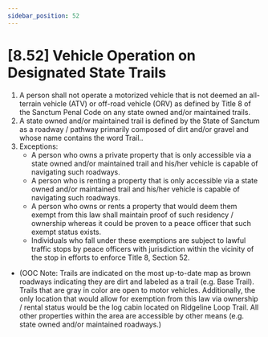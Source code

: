 ```yaml
---
sidebar_position: 52
---
```

# [8.52] Vehicle Operation on Designated State Trails

1. A person shall not operate a motorized vehicle that is not deemed an all-terrain vehicle (ATV) or off-road vehicle (ORV) as defined by Title 8 of the Sanctum Penal Code on any state owned and/or maintained trails.
2. A state owned and/or maintained trail is defined by the State of Sanctum as a roadway / pathway primarily composed of dirt and/or gravel and whose name contains the word Trail..
3. Exceptions:
    - A person who owns a private property that is only accessible via a state owned and/or maintained trail and his/her vehicle is capable of navigating such roadways.
    - A person who is renting a property that is only accessible via a state owned and/or maintained trail and his/her vehicle is capable of navigating such roadways.
    - A person who owns or rents a property that would deem them exempt from this law shall maintain proof of such residency / ownership whereas it could be proven to a peace officer that such exempt status exists.
    - Individuals who fall under these exemptions are subject to lawful traffic stops by peace officers with jurisdiction within the vicinity of the stop in efforts to enforce Title 8, Section 52.

- (OOC Note: Trails are indicated on the most up-to-date map as brown roadways indicating they are dirt and labeled as a trail (e.g. Base Trail). Trails that are gray in color are open to motor vehicles. Additionally, the only location that would allow for exemption from this law via ownership / rental status would be the log cabin located on Ridgeline Loop Trail. All other properties within the area are accessible by other means (e.g. state owned and/or maintained roadways.)